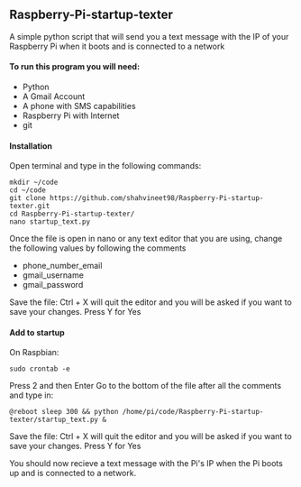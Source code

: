 ## Raspberry-Pi-startup-texter

A simple python script that will send you a text message with the IP of your Raspberry Pi when it boots and is connected to a network

#### To run this program you will need:
- Python
- A Gmail Account
- A phone with SMS capabilities
- Raspberry Pi with Internet
- git

#### Installation
Open terminal and type in the following commands:
````
mkdir ~/code 
cd ~/code
git clone https://github.com/shahvineet98/Raspberry-Pi-startup-texter.git
cd Raspberry-Pi-startup-texter/
nano startup_text.py
````
Once the file is open in nano or any text editor that you are using, change the following values by following the comments
- phone_number_email
- gmail_username
- gmail_password

Save the file:
Ctrl + X will quit the editor and you will be asked if you want to save your changes. Press Y for Yes

#### Add to startup
On Raspbian:
````
sudo crontab -e
````
Press 2 and then Enter
Go to the bottom of the file after all the comments and type in:
````
@reboot sleep 300 && python /home/pi/code/Raspberry-Pi-startup-texter/startup_text.py &
````
Save the file:
Ctrl + X will quit the editor and you will be asked if you want to save your changes. Press Y for Yes

You should now recieve a text message with the Pi's IP when the Pi boots up and is connected to a network.


